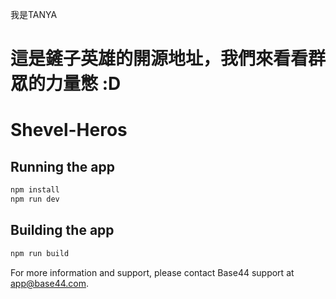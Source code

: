  我是TANYA

這是鏟子英雄的開源地址，我們來看看群眾的力量憋 :D
=======
# Shevel-Heros



## Running the app

```bash
npm install
npm run dev
```

## Building the app

```bash
npm run build
```

For more information and support, please contact Base44 support at app@base44.com.

